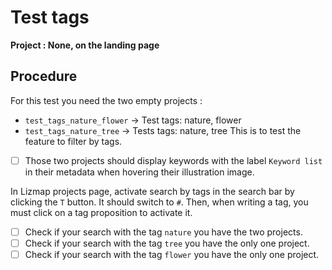 # Test tags

**Project : None, on the landing page**

## Procedure

For this test you need the two empty projects :
  * `test_tags_nature_flower` -> Test tags: nature, flower
  * `test_tags_nature_tree` -> Tests tags: nature, tree
This is to test the feature to filter by tags.

- [ ] Those two projects should display keywords with the label `Keyword list`
      in their metadata when hovering their illustration image.

In Lizmap projects page, activate search by tags in the search bar by clicking the `T` button. It should switch to `#`.
Then, when writing a tag, you must click on a tag proposition to activate it.

- [ ] Check if your search with the tag `nature` you have the two projects.
- [ ] Check if your search with the tag `tree` you have the only one project.
- [ ] Check if your search with the tag `flower` you have the only one project.
